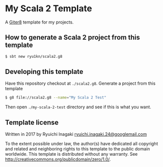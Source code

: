 
# My Scala 2 Template

A [Giter8][g8] template for my projects.

## How to generate a Scala 2 project from this template

```sh
$ sbt new ryu1kn/scala2.g8
```

## Developing this template

Have this repository checkout at `./scala2.g8`. Generate a project from this template

```bash
$ g8 file://scala2.g8 --name="My Scala 2 Test"
```

Then open `./my-scala-2-test` directory and see if this is what you want.

## Template license

Written in 2017 by Ryuichi Inagaki <ryuichi.inagaki.24@googlemail.com>

To the extent possible under law, the author(s) have dedicated all copyright and related
and neighboring rights to this template to the public domain worldwide.
This template is distributed without any warranty. See <http://creativecommons.org/publicdomain/zero/1.0/>.

[g8]: http://www.foundweekends.org/giter8/

